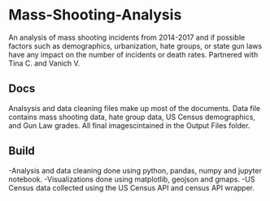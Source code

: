 # Mass-Shooting-Analysis

An analysis of mass shooting incidents from 2014-2017 and if possible factors such as demographics, urbanization, hate groups, or state gun laws have any impact on the number of incidents or death rates. Partnered with Tina C. and Vanich V.

## Docs

Analsysis and data cleaning files make up most of the documents. Data file contains mass shooting data, hate group data, US Census demographics, and Gun Law grades. All final imagescintained in the Output Files folder.

## Build

-Analysis and data cleaning done using python, pandas, numpy and jupyter notebook. 
-Visualizations done using matplotlib, geojson and gmaps.
-US Census data collected using the US Census API and census API wrapper.
